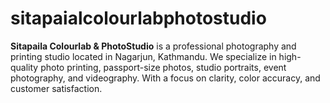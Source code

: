 # sitapaialcolourlabphotostudio
**Sitapaila Colourlab &amp; PhotoStudio** is a professional photography and printing studio located in Nagarjun, Kathmandu. We specialize in high-quality photo printing, passport-size photos, studio portraits, event photography, and videography. With a focus on clarity, color accuracy, and customer satisfaction.
